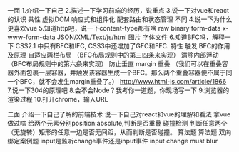 一面
1.介绍一下自己
2.描述一下学习前端的经历，说重点
3.说一下对vue和react的认识
共性 虚拟DOM 响应式和组件化 配套路由和状态管理
不同 
4.说一下为什么更喜欢vue
5.知道http吧，说一下content-type都有啥
raw
binary
form-data
x-www-form-data
JSON/XML/Text/js/html
图片 字体文件
6.知道BFC吗，解释一下
CSS2.1 中只有BFC和IFC, CSS3中还增加了GFC和FFC.
特性
触发
BFC的作用及原理
自适应两栏布局 （BFC布局规则中的第三四条来实现）
清除内部浮动 （BFC布局规则中的第六条来实现）
防止垂直 margin 重叠 （我们可以在重叠容器外面包裹一层容器，并触发该容器生成一个BFC。那么两个重叠容器便不属于同一个BFC，就不会发生margin重叠了。）
http://www.html-js.com/article/1866
7.说一下304的原理吧
8.会不会Node？我考你一道题，你现场写一下
9.浏览器的渲染过程
10.打开chrome，输入URL

二面
介绍一下自己了解的前端技术
说一下自己对react和vue的理解和看法
拿vue做过啥
给两个元素分别position:absolute,判断是否重叠
   碰撞检测 判断任意两个（无旋转）矩形的任意一边是否无间距，从而判断是否碰撞。
算法题
算法题
双向绑定案例题
input是监听change事件还是input事件
   input
   change must blur

